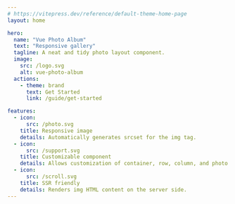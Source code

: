 ```yaml
---
# https://vitepress.dev/reference/default-theme-home-page
layout: home

hero:
  name: "Vue Photo Album"
  text: "Responsive gallery"
  tagline: A neat and tidy photo layout component.
  image:
    src: /logo.svg
    alt: vue-photo-album
  actions:
    - theme: brand
      text: Get Started
      link: /guide/get-started

features:
  - icon:
      src: /photo.svg
    title: Responsive image
    details: Automatically generates srcset for the img tag.
  - icon:
      src: /support.svg
    title: Customizable component
    details: Allows customization of container, row, column, and photo renderers.
  - icon:
      src: /scroll.svg
    title: SSR friendly
    details: Renders img HTML content on the server side.
---
```


<script setup lang="ts">
import { ref } from 'vue'
import CustomPhotoWithAuthor from './components/CustomPhotoWithAuthor.vue'

const sizes = ref({})
const rowConstraints = (containerWidth) => {
  if (containerWidth >= 900) {
    return undefined
  } else if (containerWidth >= 600) {
    return { maxPhotos: 3 }
  }
  return { maxPhotos: 2 }
}
</script>

<DemoPhotoAlbum
  layout="rows"
  :with-srcset="true"
  :with-author="true"
  :sizes="sizes"
  :row-constraints="rowConstraints"
  :photo-renderer="CustomPhotoWithAuthor"
  style="margin-top: 4rem"
/>
